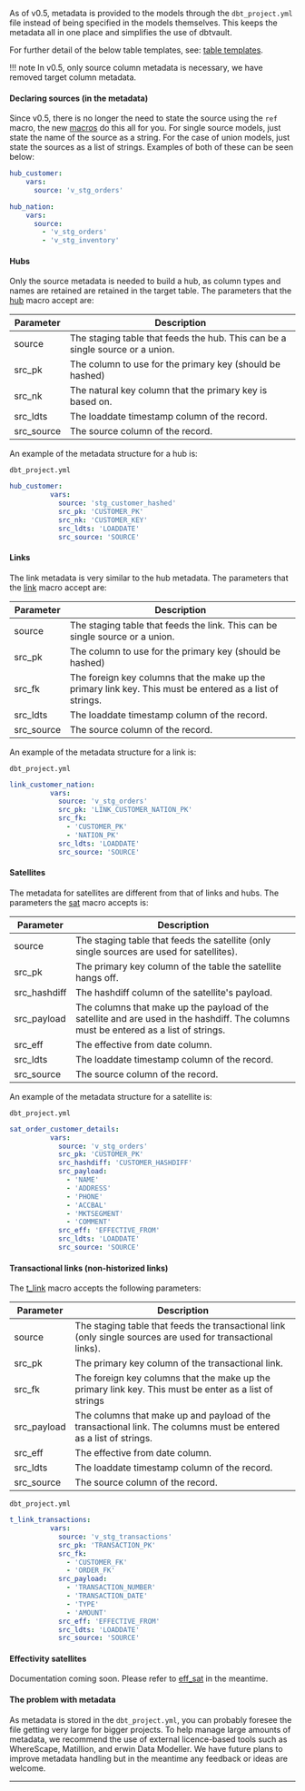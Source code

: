As of v0.5, metadata is provided to the models through the ```dbt_project.yml``` file instead of being specified in
the models themselves. This keeps the metadata all in one place and simplifies the use of dbtvault.

For further detail of the below table templates, see: [table templates](macros.md#table-templates).

!!! note
    In v0.5, only source column metadata is necessary, we have removed target column metadata.  

#### Declaring sources (in the metadata)

Since v0.5, there is no longer the need to state the source using the ```ref``` macro, the new [macros](macros.md) do this all for
you. For single source models, just state the name of the source as a string. 
For the case of union models, just state the sources as a list of strings. Examples of both of these can be seen below:

```yaml tab="Single Source"
hub_customer:
    vars:
      source: 'v_stg_orders'
```

```yaml tab="Union"
hub_nation:
    vars:
      source:
        - 'v_stg_orders'
        - 'v_stg_inventory'
```

#### Hubs

Only the source metadata is needed to build a hub, as column types and names are retained are retained in the target 
table. The parameters that the [hub](macros.md#hub) macro accept are:

| Parameter    | Description                                              | 
| -------------| ---------------------------------------------------------| 
| source       | The staging table that feeds the hub. This can be a single source or a union.  | 
| src_pk       | The column to use for the primary key (should be hashed) |
| src_nk       | The natural key column that the primary key is based on. | 
| src_ldts     | The loaddate timestamp column of the record.             |
| src_source   | The source column of the record.                         |

An example of the metadata structure for a hub is:

```dbt_project.yml```
```yaml
hub_customer:
          vars:
            source: 'stg_customer_hashed'
            src_pk: 'CUSTOMER_PK'
            src_nk: 'CUSTOMER_KEY'
            src_ldts: 'LOADDATE'
            src_source: 'SOURCE'
``` 

#### Links

The link metadata is very similar to the hub metadata. The parameters that the [link](macros.md#link) macro accept are:

| Parameter    | Description                                              | 
| -------------| ---------------------------------------------------------| 
| source       | The staging table that feeds the link. This can be single source or a union. | 
| src_pk       | The column to use for the primary key (should be hashed) |
| src_fk       | The foreign key columns that the make up the primary link key. This must be entered as a list of strings. | 
| src_ldts     | The loaddate timestamp column of the record.             |
| src_source   | The source column of the record.                         |

An example of the metadata structure for a link is:

```dbt_project.yml```
```yaml
link_customer_nation:
          vars:
            source: 'v_stg_orders'
            src_pk: 'LINK_CUSTOMER_NATION_PK'
            src_fk:
              - 'CUSTOMER_PK'
              - 'NATION_PK'
            src_ldts: 'LOADDATE'
            src_source: 'SOURCE'
```

#### Satellites

The metadata for satellites are different from that of links and hubs. The parameters the [sat](macros.md#sat) macro 
accepts is:

| Parameter    | Description                                                         | 
| -------------| ------------------------------------------------------------------- | 
| source       | The staging table that feeds the satellite (only single sources are used for satellites). |               | 
| src_pk       | The primary key column of the table the satellite hangs off.        | 
| src_hashdiff | The hashdiff column of the satellite's payload.                     |
| src_payload  | The columns that make up the payload of the satellite and are used in the hashdiff. The columns must be entered as a list of strings. |
| src_eff      | The effective from date column.                                          |
| src_ldts     | The loaddate timestamp column of the record.                        |
| src_source   | The source column of the record.                                     |

An example of the metadata structure for a satellite is:

```dbt_project.yml```
```yaml
sat_order_customer_details:
          vars:
            source: 'v_stg_orders'
            src_pk: 'CUSTOMER_PK'
            src_hashdiff: 'CUSTOMER_HASHDIFF'
            src_payload:
              - 'NAME'
              - 'ADDRESS'
              - 'PHONE'
              - 'ACCBAL'
              - 'MKTSEGMENT'
              - 'COMMENT'
            src_eff: 'EFFECTIVE_FROM'
            src_ldts: 'LOADDATE'
            src_source: 'SOURCE'
```

#### Transactional links (non-historized links)

The [t_link](macros.md#t_link) macro accepts the following parameters:

| Parameter    | Description                                                         | 
| -------------| ------------------------------------------------------------------- | 
| source       | The staging table that feeds the transactional link (only single sources are used for transactional links). |   
| src_pk       | The primary key column of the transactional link.                   | 
| src_fk       | The foreign key columns that the make up the primary link key. This must be enter as a list of strings |
| src_payload  | The columns that make up and payload of the transactional link. The columns must be entered as a list of strings. |
| src_eff      | The effective from date column.                                          |
| src_ldts     | The loaddate timestamp column of the record.                        |
| src_source   | The source column of the record.                                     |

```dbt_project.yml```
```yaml
t_link_transactions:
          vars:
            source: 'v_stg_transactions'
            src_pk: 'TRANSACTION_PK'
            src_fk:
              - 'CUSTOMER_FK'
              - 'ORDER_FK'
            src_payload:
              - 'TRANSACTION_NUMBER'
              - 'TRANSACTION_DATE'
              - 'TYPE'
              - 'AMOUNT'
            src_eff: 'EFFECTIVE_FROM'
            src_ldts: 'LOADDATE'
            src_source: 'SOURCE'
```

#### Effectivity satellites

Documentation coming soon. Please refer to [eff_sat](macros.md#eff_sat) in the meantime.

#### The problem with metadata

As metadata is stored in the ```dbt_project.yml```, you can probably foresee the file getting very large for bigger 
projects. To help manage large amounts of metadata, we recommend the use of external licence-based tools such as WhereScape, 
Matillion, and erwin Data Modeller. We have future plans to improve metadata handling but in the meantime 
any feedback or ideas are welcome.    
___